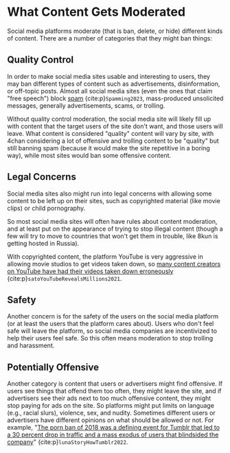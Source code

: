# What Content Gets Moderated

Social media platforms moderate (that is ban, delete, or hide) different kinds of content. There are a number of categories that they might ban things:

## Quality Control
In order to make social media sites usable and interesting to users, they may ban different types of content such as advertisements, disinformation, or off-topic posts. Almost all social media sites (even the ones that claim "free speech") block [spam](https://en.wikipedia.org/wiki/Spamming) {cite:p}`Spamming2023`, mass-produced unsolicited messages, generally advertisements, scams, or trolling.

Without quality control moderation, the social media site will likely fill up with content that the target users of the site don't want, and those users will leave. What content is considered "quality" content will vary by site, with 4chan considering a lot of offensive and trolling content to be "quality" but still banning spam (because it would make the site repetitive in a boring way), while most sites would ban some offensive content.

## Legal Concerns
Social media sites also might run into legal concerns with allowing some content to be left up on their sites, such as copyrighted material (like movie clips) or child pornography.

So most social media sites will often have rules about content moderation, and at least put on the appearance of trying to stop illegal content (though a few will try to move to countries that won't get them in trouble, like 8kun is getting hosted in Russia).

With copyrighted content, the platform YouTube is very aggressive in allowing movie studios to get videos taken down, so [many content creators on YouTube have had their videos taken down erroneously](https://www.theverge.com/2021/12/6/22820318/youtube-copyright-claims-transparency-report) {cite:p}`satoYouTubeRevealsMillions2021`.

## Safety
Another concern is for the safety of the users on the social media platform (or at least the users that the platform cares about). Users who don't feel safe will leave the platform, so social media companies are incentivized to help their users feel safe. So this often means moderation to stop trolling and harassment.

## Potentially Offensive
Another category is content that users or advertisers might find offensive. If users see things that offend them too often, they might leave the site, and if advertisers see their ads next to too much offensive content, they might stop paying for ads on the site. So platforms might put limits on language (e.g., racial slurs), violence, sex, and nudity. Sometimes different users or advertisers have different opinions on what should be allowed or not. For example, "[The porn ban of 2018 was a defining event for Tumblr that led to a 30 percent drop in traffic and a mass exodus of users that blindsided the company](https://mashable.com/article/how-tumblr-lost-its-way)" {cite:p}`lunaStoryHowTumblr2022`.

